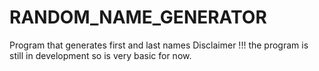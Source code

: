 # RANDOM_NAME_GENERATOR
Program that generates first and last names
Disclaimer !!! the program is still in development so is very basic for now. 
